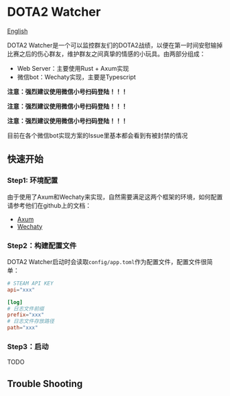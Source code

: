 # DOTA2 Watcher

[English](README_en.md)

DOTA2 Watcher是一个可以监控群友们的DOTA2战绩，以便在第一时间安慰输掉比赛之后的伤心群友，维护群友之间真挚的情感的小玩具。由两部分组成：

+ Web Server：主要使用Rust + Axum实现
+ 微信bot：Wechaty实现，主要是Typescript

**注意：强烈建议使用微信小号扫码登陆！！！**

**注意：强烈建议使用微信小号扫码登陆！！！**

**注意：强烈建议使用微信小号扫码登陆！！！**

目前在各个微信bot实现方案的Issue里基本都会看到有被封禁的情况

## 快速开始

### Step1: 环境配置
由于使用了Axum和Wechaty来实现，自然需要满足这两个框架的环境，如何配置请参考他们在github上的文档：
+ [Axum](https://github.com/tokio-rs/axum)
+ [Wechaty](https://github.com/wechaty/wechaty)

### Step2：构建配置文件
DOTA2 Watcher启动时会读取`config/app.toml`作为配置文件，配置文件很简单：

```toml
# STEAM API KEY
api="xxx"

[log]
# 日志文件前缀
prefix="xxx"
# 日志文件存放路径
path="xxx"
```

### Step3：启动

TODO

## Trouble Shooting
